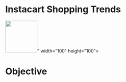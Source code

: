 # Instacart Shopping Trends
<img src="https://www.istockphoto.com/photo/shopping-bag-full-of-healthy-food-on-blue-gm1449032425-486340717?phrase=grocery&searchscope=image%2Cfilm" width="100" height="100">" width="100" height="100">

# Objective
